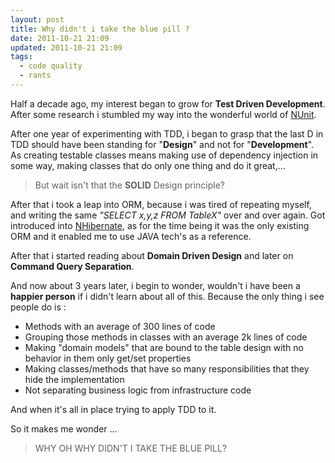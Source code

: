 ```yaml
---
layout: post
title: Why didn't i take the blue pill ?
date: 2011-10-21 21:09
updated: 2011-10-21 21:09
tags:
  - code quality
  - rants
---
```


Half a decade ago, my interest began to grow for **Test Driven Development**. After some research i stumbled my way into the wonderful world of [NUnit](http://nunit.org).

After one year of experimenting with TDD, i began to grasp that the last D in TDD should have been standing for "**Design**" and not for "**Development**". As creating testable classes means making use of dependency injection in some way, making classes that do only one thing and do it great,...

> But wait isn't that the **SOLID** Design principle?

After that i took a leap into ORM, because i was tired of repeating myself, and writing the same _"SELECT x,y,z FROM TableX"_ over and over again. Got introduced into [NHibernate](http://nhforge.org), as for the time being it was the only existing ORM and it enabled me to use JAVA tech's as a reference.

After that i started reading about **Domain Driven Design** and later on **Command Query Separation**.

And now about 3 years later, i begin to wonder, wouldn't i have been a **happier person** if i didn't learn about all of this. Because the only thing i see people do is :

- Methods with an average of 300 lines of code
- Grouping those methods in classes with an average 2k lines of code
- Making "domain models" that are bound to the table design with no behavior in them only get/set properties
- Making classes/methods that have so many responsibilities that they hide the implementation
- Not separating business logic from infrastructure code

And when it's all in place trying to apply TDD to it.

So it makes me wonder ...

> WHY OH WHY DIDN'T I TAKE THE BLUE PILL?
